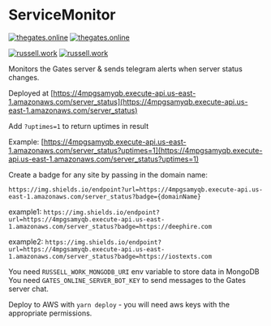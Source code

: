 # ServiceMonitor
[![thegates.online](https://img.shields.io/endpoint?url=https%3A%2F%2F4mpgsamyqb.execute-api.us-east-1.amazonaws.com%2Fserver_status%3Fbadge%3Dhttps%3A%2F%2Fthegates.online)](https://thegates.online)
[![thegates.online](https://img.shields.io/endpoint?url=https%3A%2F%2F4mpgsamyqb.execute-api.us-east-1.amazonaws.com%2Fserver_status%3Fuptimes%3D1%26badge%3Dhttps%3A%2F%2Fthegates.online)](https://thegates.online)

[![russell.work](https://img.shields.io/endpoint?url=https%3A%2F%2F4mpgsamyqb.execute-api.us-east-1.amazonaws.com%2Fserver_status%3Fbadge%3Dhttps%3A%2F%2Frussell.work)](https://russell.work)
[![russell.work](https://img.shields.io/endpoint?url=https%3A%2F%2F4mpgsamyqb.execute-api.us-east-1.amazonaws.com%2Fserver_status%3Fuptimes%3D1%26badge%3Dhttps%3A%2F%2Frussell.work)](https://russell.work)


Monitors the Gates server &amp; sends telegram alerts when server status changes.

Deployed at [https://4mpgsamyqb.execute-api.us-east-1.amazonaws.com/server_status](https://4mpgsamyqb.execute-api.us-east-1.amazonaws.com/server_status)

Add `?uptimes=1` to return uptimes in result

Example: [https://4mpgsamyqb.execute-api.us-east-1.amazonaws.com/server_status?uptimes=1](https://4mpgsamyqb.execute-api.us-east-1.amazonaws.com/server_status?uptimes=1)

Create a badge for any site by passing in the domain name:

```https://img.shields.io/endpoint?url=https://4mpgsamyqb.execute-api.us-east-1.amazonaws.com/server_status?badge={domainName}```

example1: 
`https://img.shields.io/endpoint?url=https://4mpgsamyqb.execute-api.us-east-1.amazonaws.com/server_status?badge=https://deephire.com`

example2: 
`https://img.shields.io/endpoint?url=https://4mpgsamyqb.execute-api.us-east-1.amazonaws.com/server_status?badge=https://iostexts.com`


You need `RUSSELL_WORK_MONGODB_URI` env variable to store data in MongoDB
You need `GATES_ONLINE_SERVER_BOT_KEY` to send messages to the Gates server chat.

Deploy to AWS with `yarn deploy` - you will need aws keys with the appropriate permissions. 
